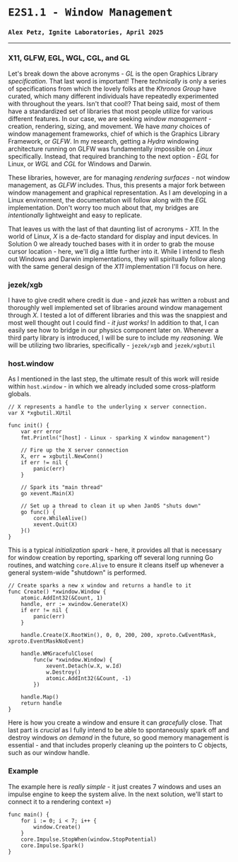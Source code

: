 # `E2S1.1 - Window Management`
### `Alex Petz, Ignite Laboratories, April 2025`

---

### X11, GLFW, EGL, WGL, CGL, and GL
Let's break down the above acronyms - _GL_ is the open Graphics Library _specification._  That last word is important!
There _technically_ is only a series of specifications from which the lovely folks at the _Khronos Group_ have curated,
which many different individuals have repeatedly experimented with throughout the years.  Isn't that cool!?  That being
said, most of them have a standardized set of libraries that most people utilize for various different features.  In
our case, we are seeking _window management_ - creation, rendering, sizing, and movement.  We have _many_ choices of
window management frameworks, chief of which is the Graphics Library Framework, or _GLFW_.  In my research, getting a
_Hydra_ windowing architecture running on GLFW was fundamentally impossible on _Linux_ specifically.  Instead, that 
required branching to the next option - _EGL_ for Linux, or _WGL_ and _CGL_ for Windows and Darwin. 
 
These libraries, however, are for managing _rendering surfaces_ - not window management, as _GLFW_ includes.  Thus,
this presents a major fork between window management and graphical representation.  As I am developing in a Linux
environment, the documentation will follow along with the _EGL_ implementation.  Don't worry too much about that,
my bridges are _intentionally_ lightweight and easy to replicate.

That leaves us with the last of that daunting list of acronyms - _X11_.  In the world of Linux, _X_ is a de-facto
standard for display and input devices.  In Solution 0 we already touched bases with it in order to grab the mouse cursor
location - here, we'll dig a little further into it.  While I intend to flesh out Windows and Darwin implementations,
they will spiritually follow along with the same general design of the _X11_ implementation I'll focus on here.

### jezek/xgb
I have to give credit where credit is due - and _jezek_ has written a robust and thoroughly well implemented
set of libraries around window management through _X_.  I tested a lot of different libraries and this was
the snappiest and most well thought out I could find - _it just works!_  In addition to that, I can easily
see how to bridge in our physics component later on.  Whenever a third party library is introduced, I will
be sure to include my _reasoning._  We will be utilizing two libraries, specifically - `jezek/xgb` and 
`jezek/xgbutil`

### host.window
As I mentioned in the last step, the ultimate result of this work will reside within `host.window` - in which 
we already included some cross-platform globals.

    // X represents a handle to the underlying x server connection.
    var X *xgbutil.XUtil

    func init() {
        var err error
        fmt.Println("[host] - Linux - sparking X window management")
    
        // Fire up the X server connection
        X, err = xgbutil.NewConn()
        if err != nil {
            panic(err)
        }
    
        // Spark its "main thread"
        go xevent.Main(X)
    
        // Set up a thread to clean it up when JanOS "shuts down"
        go func() {
		    core.WhileAlive()
            xevent.Quit(X)
        }()
    }

This is a typical _initialization spark_ - here, it provides all that is necessary for window creation by
reporting, sparking off several long running Go routines, and watching `core.Alive` to ensure it cleans
itself up whenever a general system-wide "shutdown" is performed.

    // Create sparks a new x window and returns a handle to it
    func Create() *xwindow.Window {
        atomic.AddInt32(&Count, 1)
        handle, err := xwindow.Generate(X)
        if err != nil {
            panic(err)
        }
    
        handle.Create(X.RootWin(), 0, 0, 200, 200, xproto.CwEventMask, xproto.EventMaskNoEvent)
    
        handle.WMGracefulClose(
            func(w *xwindow.Window) {
                xevent.Detach(w.X, w.Id)
                w.Destroy()
                atomic.AddInt32(&Count, -1)
            })
    
        handle.Map()
        return handle
    }

Here is how you create a window and ensure it can _gracefully_ close.  That last part is _crucial_ as I fully
intend to be able to spontaneously spark off and destroy windows _on demand_ in the future, so good memory
management is essential - and that includes properly cleaning up the pointers to C objects, such as our
window handle.

### Example
The example here is _really simple_ - it just creates 7 windows and uses an impulse engine to keep the system
alive.  In the next solution, we'll start to connect it to a rendering context =)

    func main() {
        for i := 0; i < 7; i++ {
            window.Create()
        }
        core.Impulse.StopWhen(window.StopPotential)
        core.Impulse.Spark()
    }